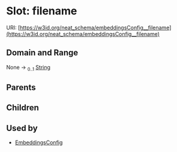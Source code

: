 
# Slot: filename




URI: [https://w3id.org/neat_schema/embeddingsConfig__filename](https://w3id.org/neat_schema/embeddingsConfig__filename)


## Domain and Range

None &#8594;  <sub>0..1</sub> [String](types/String.md)

## Parents


## Children


## Used by

 * [EmbeddingsConfig](EmbeddingsConfig.md)
